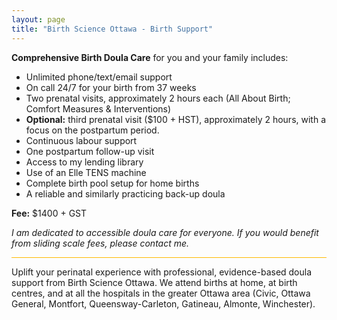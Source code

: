 ```yaml
---
layout: page
title: "Birth Science Ottawa - Birth Support"
---
```

<p> </p>
<p><b>Comprehensive Birth Doula Care</b> for you and your family includes:</p>

<ul>
  <li>Unlimited phone/text/email support</li>
  <li>On call 24/7 for your birth from 37 weeks</li>
  <li>Two prenatal visits, approximately 2 hours each (All About Birth; Comfort Measures & Interventions)</li>
  <li><b>Optional:</b> third prenatal visit ($100 + HST), approximately 2 hours, with a focus on the postpartum period.</li>
  <li>Continuous labour support</li>
  <li>One postpartum follow-up visit</li>
  <li>Access to my lending library</li>
  <li>Use of an Elle TENS machine</li>
  <li>Complete birth pool setup for home births</li>
  <li>A reliable and similarly practicing back-up doula</li>
</ul>

<p><b>Fee:</b> $1400 + GST</p>

<p><i>I am dedicated to accessible doula care for everyone. If you would benefit from sliding scale fees, please contact me.</i></p>

<hr style="height:1px;border-width:0;color:#ffb901;background-color:#ffb901">

<footer>
<p>Uplift your perinatal experience with professional, evidence-based doula support from Birth Science Ottawa. We attend births at home, at birth centres, and at all the hospitals in the greater Ottawa area (Civic, Ottawa General, Montfort, Queensway-Carleton, Gatineau, Almonte, Winchester).</p>
</footer>
